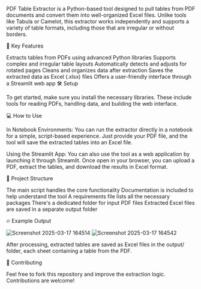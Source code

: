PDF Table Extractor is a Python-based tool designed to pull tables from PDF documents and convert them into well-organized Excel files. Unlike tools like Tabula or Camelot, this extractor works independently and supports a variety of table formats, including those that are irregular or without borders.

🚀 Key Features

Extracts tables from PDFs using advanced Python libraries
Supports complex and irregular table layouts
Automatically detects and adjusts for rotated pages
Cleans and organizes data after extraction
Saves the extracted data as Excel (.xlsx) files
Offers a user-friendly interface through a Streamlit web app
🛠 Setup

To get started, make sure you install the necessary libraries. These include tools for reading PDFs, handling data, and building the web interface.

💻 How to Use

In Notebook Environments:
You can run the extractor directly in a notebook for a simple, script-based experience. Just provide your PDF file, and the tool will save the extracted tables into an Excel file.

Using the Streamlit App:
You can also use the tool as a web application by launching it through Streamlit. Once open in your browser, you can upload a PDF, extract the tables, and download the results in Excel format.

📂 Project Structure

The main script handles the core functionality
Documentation is included to help understand the tool
A requirements file lists all the necessary packages
There's a dedicated folder for input PDF files
Extracted Excel files are saved in a separate output folder

🔥 Example Output

![Screenshot 2025-03-17 164514](https://github.com/user-attachments/assets/3aae5edd-9554-4d1c-b175-e24ee6ac8f87)
![Screenshot 2025-03-17 164542](https://github.com/user-attachments/assets/7a1df40a-ee7b-4981-8dd0-1f4f489105ca)

After processing, extracted tables are saved as Excel files in the output/ folder, each sheet containing a table from the PDF.

🤝 Contributing

Feel free to fork this repository and improve the extraction logic. Contributions are welcome!

